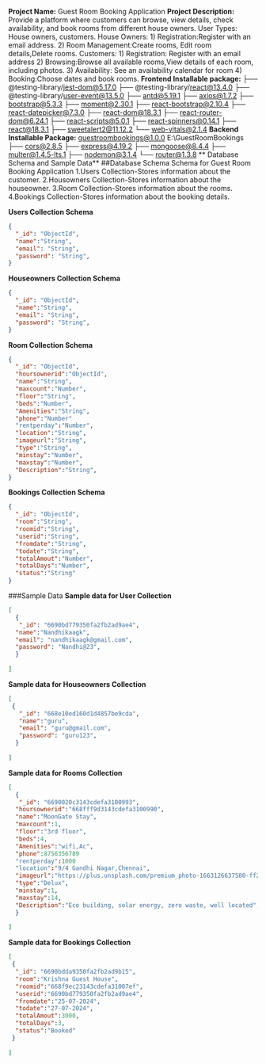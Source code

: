 **Project Name:**
         Guest Room Booking Application
**Project Description:**
            Provide a platform where customers can browse, view details, check availability, and book rooms from different house owners.
            User Types: House owners, customers.
      House Owners:
         1)	Registration:Register with an email address.
         2)	Room Management:Create rooms,	Edit room details,Delete rooms.
      Customers:
         1) Registration: Register with an email address
         2) Browsing:Browse all available rooms,View details of each room, including photos.
         3)	Availability:	See an availability calendar for room
         4)	Booking:Choose dates and book rooms.
**Frontend Installable package:**
├── @testing-library/jest-dom@5.17.0
├── @testing-library/react@13.4.0
├── @testing-library/user-event@13.5.0
├── antd@5.19.1
├── axios@1.7.2
├── bootstrap@5.3.3
├── moment@2.30.1
├── react-bootstrap@2.10.4
├── react-datepicker@7.3.0
├── react-dom@18.3.1
├── react-router-dom@6.24.1
├── react-scripts@5.0.1
├── react-spinners@0.14.1
├── react@18.3.1
├── sweetalert2@11.12.2
└── web-vitals@2.1.4
**Backend Installable Package:**
guestroombookings@1.0.0 E:\GuestRoomBookings
├── cors@2.8.5
├── express@4.19.2
├── mongoose@8.4.4
├── multer@1.4.5-lts.1
├── nodemon@3.1.4
└── router@1.3.8
** Database Schema and Sample Data**
##Database Schema
Schema for Guest Room Booking Application
1.Users Collection-Stores information about the customer.
2.Housowners Collection-Stores information about the houseowner.
3.Room Collection-Stores information about the rooms.
4.Bookings Collection-Stores information about the booking details.

**Users Collection Schema**
```json
{
  "_id": "ObjectId",
  "name":"String",
  "email": "String",
  "password": "String",
}
```
**Houseowners Collection Schema**
```json
{
  "_id": "ObjectId",
  "name":"String",
  "email": "String",
  "password": "String",
}
```
**Room Collection Schema**
```json
{
  "_id": "ObjectId",
  "hoursownerid":"ObjectId",
  "name":"String",
  "maxcount":"Number",
  "floor":"String",
  "beds":"Number",
  "Amenities":"String",
  "phone":"Number"
  "rentperday":"Number",
  "location":"String",
  "imageurl":"String",
  "type":"String",
  "minstay":"Number",
  "maxstay":"Number",
  "Description":"String",
}
```
**Bookings Collection Schema**
```json
{
  "_id": "ObjectId",
  "room":"String",
  "roomid":"String",
  "userid":"String",
  "fromdate":"String",
  "todate":"String",
  "totalAmout":"Number",
  "totalDays":"Number",
  "status":"String"
}
```
###Sample Data
**Sample data for User Collection**
```json
[
  {
   "_id": "6690bd779350fa2fb2ad9ae4",
  "name":"Nandhikaagk",
  "email": "nandhikaagk@gmail.com",
  "password": "Nandhi@23",
  }
 
]
```
**Sample data for Houseowners Collection**
```json
[
 {
   "_id": "668e10ed160d1d4857be9cda",
   "name":"guru",
   "email": "guru@gmail.com",
   "password": "guru123",
  }
 
]
```
**Sample data for Rooms Collection**
```json
[
  {
   "_id": "6690020c3143cdefa3100993",
  "hoursownerid":"668fff9d3143cdefa3100990",
  "name":"MoonGate Stay",
  "maxcount":1,
  "floor":"3rd floor",
  "beds":4,
  "Amenities":"wifi,Ac",
  "phone":8756356789
  "rentperday":1000
  "location":"9/4 Gandhi Nagar,Chennai",
  "imageurl":"https://plus.unsplash.com/premium_photo-1663126637580-ff22a73f9bfc?w=5",
  "type":"Delux",
  "minstay":1,
  "maxstay":14,
  "Description":"Eco building, solar energy, zero waste, well located",
  }
 
]
```
**Sample data for Bookings Collection**
```json
[
 {
  "_id": "6690bdda9350fa2fb2ad9b15",
  "room":"Krishna Guest House",
  "roomid":"668f9ec23143cdefa31007ef",
  "userid":"6690bd779350fa2fb2ad9ae4",
  "fromdate":"25-07-2024",
  "todate":"27-07-2024",
  "totalAmout":3000,
  "totalDays":3,
  "status":"Booked"
 }
 
]
```






